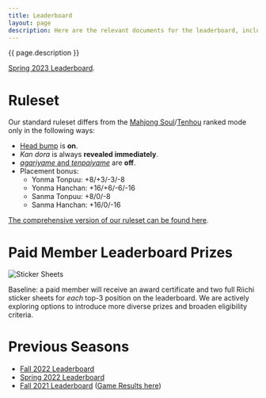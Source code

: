 ```yaml
---
title: Leaderboard
layout: page
description: Here are the relevant documents for the leaderboard, including the leaderboard spreadsheets, ruleset, etc.
---
```


{{ page.description }}

[Spring 2023 Leaderboard](https://docs.google.com/spreadsheets/d/1c0MG3DuUuJ0ABkeG1zF_XmLCBdtocFcTIlMmdHclsfY/edit?usp=sharing).

# Ruleset

Our standard ruleset differs from the [Mahjong Soul]/[Tenhou] ranked mode only in the following ways:

- [Head bump](https://riichi.wiki/Atamahane) is **on**.
- *Kan dora* is always **revealed immediately**.
- [*agariyame* and *tenpaiyame*](https://en.wikipedia.org/wiki/Japanese_mahjong#Runaway_victory) are **off**.
- Placement bonus:
  - Yonma Tonpuu: +8/+3/-3/-8
  - Yonma Hanchan: +16/+6/-6/-16
  - Sanma Tonpuu: +8/0/-8
  - Sanma Hanchan: +16/0/-16

[The comprehensive version of our ruleset can be found here](https://docs.google.com/document/d/1011QKCC-4hp8SH-bnJYyyrUGNVPA5HCai1dTHBrrL7A/edit?usp=sharing).

# Paid Member Leaderboard Prizes

![Sticker Sheets](https://lh3.googleusercontent.com/pw/AIL4fc-7W5kKEuLsRXSc-n_Rbjm4NZuI4PBiwkqoagragLBalDAwsR_8GSIr7gtNpy3IgH78br3eFvbPjz4nnHSNceEyHxF42YSai5i7a2aaNfKq957j9E0=h400)

Baseline: a paid member will receive an award certificate and two full Riichi sticker sheets for *each* top-3 position on the leaderboard. We are actively exploring options to introduce more diverse prizes and broaden eligibility criteria.

# Previous Seasons

- [Fall 2022 Leaderboard](https://docs.google.com/spreadsheets/d/1tWTOmcUCUeWv3O3vvlqn3KTDX6NxVDzQrZpx_R-ieX8/edit?usp=sharing)
- [Spring 2022 Leaderboard](https://docs.google.com/spreadsheets/d/1erA7y_9d-M8HUUf3JRdZDrDGxcJ5BZIBD52PgJLdMxA/edit?usp=sharing)
- [Fall 2021 Leaderboard](https://docs.google.com/spreadsheets/d/1Ey-EXTtDfbXwvCkMHZm-Aq77N3cHeORX4TDImKtsIM8/edit?usp=sharing) ([Game Results here](https://docs.google.com/spreadsheets/d/1YcDxZBkIGYT1NEayESIo1jZPd5i4gfliRpqGO7pmDNY/edit?usp=sharing))

[Mahjong Soul]: https://mahjongsoul.game.yo-star.com/
[Tenhou]: https://tenhou.net/3/
